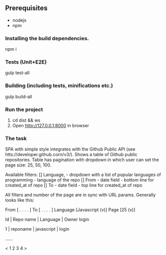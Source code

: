 ## Prerequisites
- nodejs
- npm

### Installing the build dependencies.
npm i

### Tests (Unit+E2E)
gulp test-all

### Building (including tests, minifications etc.)
gulp build-all 

### Run the project
1. cd dist && ws
2. Open http://127.0.0.1:8000 in browser

### The task

SPA with simple style integrates with the Github Public API (see htts://developer.github.corn/v3/). 
Shows a table of Github public repositories. 
Table has pagination with dropdown in which user can set the page size: 25, 50, 100.

Available filters:
[] Language, - dropdown with a list of popular languages of programming - language of the repo
[] From - date field - bottom line for created_at of repo
[] To - date field - top line for created_at of repo

All filters and number of the page are in sync with URL params. 
Generally looks like this:

From [ . . . . ]   To [ . . . . ]   Language [Javascript (v)]   Page [25 (v)]

Id  | Repo name | Language    | Owner login

1   | reponame  | javascript  | login

......

< 1 2 3 4 >                 
